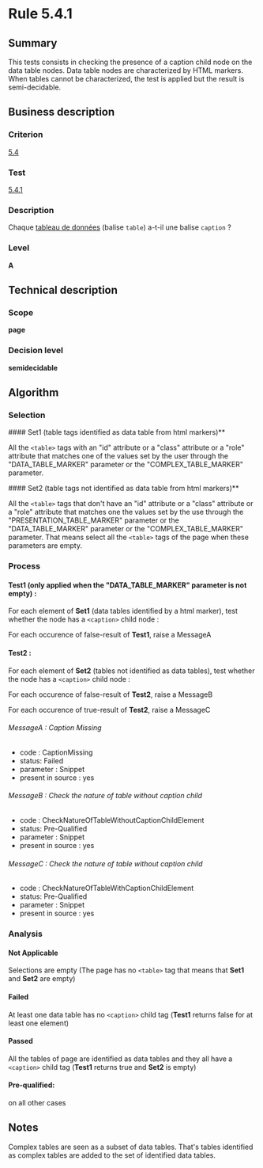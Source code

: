 # Rule 5.4.1

## Summary

This tests consists in checking the presence of a caption child node on
the data table nodes. Data table nodes are characterized by HTML
markers. When tables cannot be characterized, the test is applied but
the result is semi-decidable.

## Business description

### Criterion

[5.4](http://references.modernisation.gouv.fr/sites/default/files/RGAA3_RC2-1/referentiel_technique.htm#crit-5-4)

### Test

[5.4.1](http://references.modernisation.gouv.fr/sites/default/files/RGAA3_RC2-1/referentiel_technique.htm#test-5-4-1)

### Description

Chaque <a href="http://references.modernisation.gouv.fr/sites/default/files/RGAA3_RC2-1/glossaire.htm#mTabDonnee">tableau de donn&eacute;es</a> (balise `table`) a-t-il une balise `caption` ?

### Level

**A**

## Technical description

### Scope

**page**

### Decision level

**semidecidable**

## Algorithm

### Selection

#### Set1 (table tags identified as data table from html markers)**

All the `<table>` tags with an "id" attribute or a "class" attribute or a
"role" attribute that matches one of the values set by the user through
the "DATA_TABLE_MARKER" parameter or the "COMPLEX_TABLE_MARKER" parameter.

#### Set2 (table tags not identified as data table from html markers)**

All the `<table>` tags that don't have an "id" attribute or a "class"
attribute or a "role" attribute that matches one the values set by the
use through the "PRESENTATION_TABLE_MARKER" parameter or the
"DATA_TABLE_MARKER" parameter or the "COMPLEX_TABLE_MARKER" parameter. That means select all the `<table>` tags of
the page when these parameters are empty.

### Process

#### Test1 (only applied when the "DATA_TABLE_MARKER" parameter is not empty) :

For each element of **Set1** (data tables identified by a html marker), test
whether the node has a `<caption>` child node :

For each occurence of false-result of **Test1**, raise a MessageA

#### Test2 :

For each element of **Set2** (tables not identified as data tables), test
whether the node has a `<caption>` child node :

For each occurence of false-result of **Test2**, raise a MessageB

For each occurence of true-result of **Test2**, raise a MessageC

###### MessageA : Caption Missing

-   code : CaptionMissing
-   status: Failed
-   parameter : Snippet
-   present in source : yes

###### MessageB : Check the nature of table without caption child

-   code : CheckNatureOfTableWithoutCaptionChildElement
-   status: Pre-Qualified
-   parameter : Snippet
-   present in source : yes

###### MessageC : Check the nature of table without caption child

-   code : CheckNatureOfTableWithCaptionChildElement
-   status: Pre-Qualified
-   parameter : Snippet
-   present in source : yes

### Analysis

#### Not Applicable

Selections are empty (The page has no `<table>` tag that means that **Set1** and **Set2** are empty)

#### Failed

At least one data table has no `<caption>` child tag (**Test1** returns false for at least one element)

#### Passed

All the tables of page are identified as data tables and they all have a `<caption>` child tag (**Test1** returns true and **Set2** is empty)

#### Pre-qualified:

on all other cases

## Notes 

Complex tables are seen as a subset of data tables. That's tables identified as complex tables are added to the set of identified data tables.

